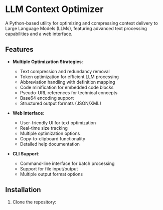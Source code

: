 # LLM Context Optimizer

A Python-based utility for optimizing and compressing context delivery to Large Language Models (LLMs), featuring advanced text processing capabilities and a web interface.

## Features

- **Multiple Optimization Strategies**:
  - Text compression and redundancy removal
  - Token optimization for efficient LLM processing
  - Abbreviation handling with definition mapping
  - Code minification for embedded code blocks
  - Pseudo-URL references for technical concepts
  - Base64 encoding support
  - Structured output formats (JSON/XML)

- **Web Interface**:
  - User-friendly UI for text optimization
  - Real-time size tracking
  - Multiple optimization options
  - Copy-to-clipboard functionality
  - Detailed help documentation

- **CLI Support**:
  - Command-line interface for batch processing
  - Support for file input/output
  - Multiple output format options

## Installation

1. Clone the repository:
